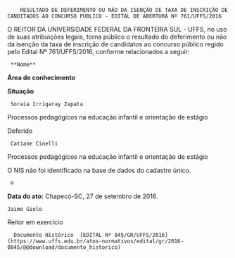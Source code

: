         RESULTADO DE DEFERIMENTO OU NÃO DA ISENÇÃO DE TAXA DE INSCRIÇÃO DE CANDITADOS AO CONCURSO PÚBLICO - EDITAL DE ABERTURA Nº 761/UFFS/2016  

O REITOR DA UNIVERSIDADE FEDERAL DA FRONTEIRA SUL - UFFS, no uso de suas atribuições legais, torna público o resultado do deferimento ou não da isenção da taxa de inscrição de candidatos ao concurso público regido pelo Edital Nº 761/UFFS/2016, conforme relacionados a seguir:

     **Nome**

   **Área de conhecimento**

   **Situação**

     Soraia Irrigaray Zapata

   Processos pedagógicos na educação infantil e orientação de estágio

   Deferido

     Catiane Cinelli

   Processos pedagógicos na educação infantil e orientação de estágio

   O NIS não foi identificado na base de dados do cadastro único.

     ©

  

   **Data do ato:** Chapecó-SC, 27 de setembro de 2016.   
 

    Jaime Giolo   
 Reitor em exercício 

      Documento Histórico  [EDITAL Nº 845/GR/UFFS/2016](https://www.uffs.edu.br/atos-normativos/edital/gr/2016-0845/@@download/documento_historico)     
      